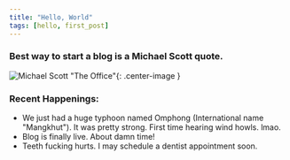 ```yaml
---
title: "Hello, World"
tags: [hello, first_post]
---
```


### Best way to start a blog is a Michael Scott quote.
![Michael Scott "The Office"](https://i.postimg.cc/XYFc8GWS/mscott1.gif){: .center-image }

### Recent Happenings:
* We just had a huge typhoon named Omphong (International name "Mangkhut"). It was pretty strong. First time hearing wind howls. lmao.
* Blog is finally live. About damn time!
* Teeth fucking hurts. I may schedule a dentist appointment soon.

